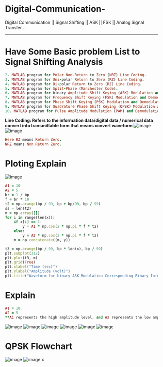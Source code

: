 # Digital-Communication-
Digital Communication || Signal Shifting || ASK || FSK || Analog Signal Transfer ..
****
# **Have Some Basic problem List to Signal Shifting Analysis**
```ruby 1. MATLAB program for Uni-polar Non-Return to Zero (NRZ) Line Coding.
2. MATLAB program for Polar Non-Return to Zero (NRZ) Line Coding.
3. MATLAB program for Uni-polar Return to Zero (RZ) Line Coding.
4. MATLAB program for Bi-polar Return to Zero (RZ) Line Coding.
5. MATLAB program for Split-Phase (Manchester Code).
6. MATLAB program for binary Amplitude Shift Keying (ASK) Modulation and Demodulation.
7. MATLAB program for Frequency Shift Keying (FSK) Modulation and Demodulation.
8. MATLAB program for Phase Shift Keying (PSK) Modulation and Demodulation.
9. MATLAB program for Quadrature Phase Shift Keying (QPSK) Modulation and Demodulation.
10. MATLAB program for Pulse Amplitude Modulation (PAM) and Demodulation.
```
**Line Coding: Refers to the information data/digital data / numerical data convert into transmittable form that means convert waveform**
![image](https://github.com/nayan-pust/Digital-Communication-/assets/114688354/96d58152-e668-4c07-be56-04944e8676df)
![image](https://github.com/nayan-pust/Digital-Communication-/assets/114688354/c99f2b11-f18a-4a36-8df3-828580aff521)

```ruby
Here RZ means Return Zero.
NRZ means Non Return Zero.
```
# Ploting Explain 
![image](https://github.com/nayan-pust/Digital-Communication-/assets/114688354/1e4907ac-2716-49a0-b276-d3bc651401f0)
```ruby
A1 = 10
A2 = 5
br = 1 / bp
f = br * 10
t2 = np.arange(bp / 99, bp + bp/99, bp / 99)
ss = len(t2)
m = np.array([])
for i in range(len(x)):
    if x[i] == 1:
        y = A1 * np.cos(2 * np.pi * f * t2)
    else:
        y = A2 * np.cos(2 * np.pi * f * t2)
    m = np.concatenate((m, y))

t3 = np.arange(bp / 99, bp * len(x), bp / 99)
plt.subplot(312)
plt.plot(t3, m)
plt.grid(True)
plt.xlabel("Time (sec)")
plt.ylabel("Amplitude (volt)")
plt.title("Waveform for binary ASK Modulation Corresponding Binary Information")
```
# Explain 
```ruby
A1 = 10
A2 = 5
**A1 represents the high amplitude level, and A2 represents the low amplitude level.**
```
![image](https://github.com/nayan-pust/Digital-Communication-/assets/114688354/68a53020-9479-4761-94f1-d635196855c7)
![image](https://github.com/nayan-pust/Digital-Communication-/assets/114688354/72457579-48f3-4c1f-b4bf-d3c4ae9d8dfa)
![image](https://github.com/nayan-pust/Digital-Communication-/assets/114688354/834a1489-370f-4ca4-9043-31bc63013845)
![image](https://github.com/nayan-pust/Digital-Communication-/assets/114688354/e0c577c8-5e46-47e2-975d-6cf26f23ec03)
![image](https://github.com/nayan-pust/Digital-Communication-/assets/114688354/6d62cd14-3b1d-4912-b860-82dbd99e4c18)
![image](https://github.com/nayan-pust/Digital-Communication-/assets/114688354/4c0dfcb5-ab54-4022-b5ea-ca9f8f06ddbd)
# QPSK Flowchart
![image](https://github.com/nayan-pust/Digital-Communication-/assets/114688354/508307fd-f1e5-4a85-8278-4caa735d35fe)
![image](https://github.com/nayan-pust/Digital-Communication-/assets/114688354/6e761151-7a53-4cc8-b684-a4a7e070dca1)
x

